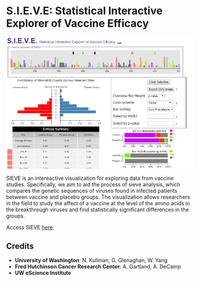 S.I.E.V.E: Statistical Interactive Explorer of Vaccine Efficacy
===============
![Overview](images/summary.png)

SIEVE is an intereactive visualization for exploring data from vaccine studies. Specifically, we aim to aid the process of sieve analysis, which compares the genetic sequences of viruses found in infected patients between vaccine and placebo groups. The visualization allows researchers in the field to study the affect of a vaccine at the level of the amino acids in the breakthrough viruses and find statistically significant differences in the groups.

Access SIEVE [here](http://nkullman.github.io/SIEVE/).

## Credits

* **University of Washington**: N. Kullman, G. Glenaghan, W. Yang
* **Fred Hutchinson Cancer Research Center**: A. Gartland, A. DeCamp
* **UW eScience Institute**
